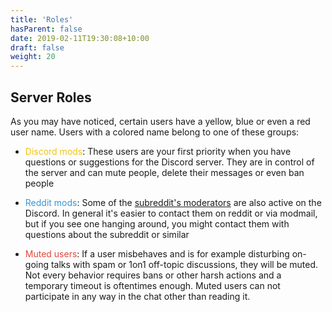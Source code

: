 ```yaml
---
title: 'Roles'
hasParent: false
date: 2019-02-11T19:30:08+10:00
draft: false
weight: 20
---
```


## Server Roles

As you may have noticed, certain users have a yellow, blue or even a red user name. Users with a colored name belong to one of these groups:

- <font color="#F1C40F">Discord mods</font>: These users are your first priority when you have questions or suggestions for the Discord server. They are in control of the server and can mute people, delete their messages or even ban people

- <font color="#3498DB">Reddit mods</font>: Some of the [subreddit's moderators](https://www.reddit.com/r/stlouisblues/about/moderators) are also active on the Discord. In general it's easier to contact them on reddit or via modmail, but if you see one hanging around, you might contact them with questions about the subreddit or similar

- <font color="#E1483B">Muted users</font>: If a user misbehaves and is for example disturbing on-going talks with spam or 1on1 off-topic discussions, they will be muted. Not every behavior requires bans or other harsh actions and a temporary timeout is oftentimes enough. Muted users can not participate in any way in the chat other than reading it.